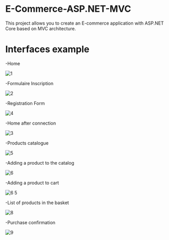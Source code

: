 # E-Commerce-ASP.NET-MVC

This project allows you to create an E-commerce application with ASP.NET Core based on MVC architecture.

# Interfaces example

-Home

![1](https://github.com/Ennia-Fahd/E-Commerce-ASP.NET-MVC/assets/92646945/0b094bad-7fa1-4e9b-94d4-8a8b4a2bd91a)

-Formulaire Inscription

![2](https://github.com/Ennia-Fahd/E-Commerce-ASP.NET-MVC/assets/92646945/af221bdd-717b-49cd-9ce7-1259f3e57acc)

-Registration Form

![4](https://github.com/Ennia-Fahd/E-Commerce-ASP.NET-MVC/assets/92646945/086e18bc-d6f4-418e-921e-9a745183f227)

-Home after connection

![3](https://github.com/Ennia-Fahd/E-Commerce-ASP.NET-MVC/assets/92646945/07ba906e-62f4-47e8-a677-f60810d6e927)

-Products catalogue

![5](https://github.com/Ennia-Fahd/E-Commerce-ASP.NET-MVC/assets/92646945/de05b61e-caf6-4285-b25c-d2194c8c776c)

-Adding a product to the catalog

![6](https://github.com/Ennia-Fahd/E-Commerce-ASP.NET-MVC/assets/92646945/96a87233-1761-48a1-b6e3-8ada8294bee2)

-Adding a product to cart

![6 5](https://github.com/Ennia-Fahd/E-Commerce-ASP.NET-MVC/assets/92646945/719ac7fe-edc2-4ab7-82dd-fd65b721aa78)

-List of products in the basket

![8](https://github.com/Ennia-Fahd/E-Commerce-ASP.NET-MVC/assets/92646945/d0cdc6d7-32bd-4bf4-8413-a342dbdd0ac4)

-Purchase confirmation

![9](https://github.com/Ennia-Fahd/E-Commerce-ASP.NET-MVC/assets/92646945/c208d5ad-7cb5-49bb-9f9e-503210482b23)




